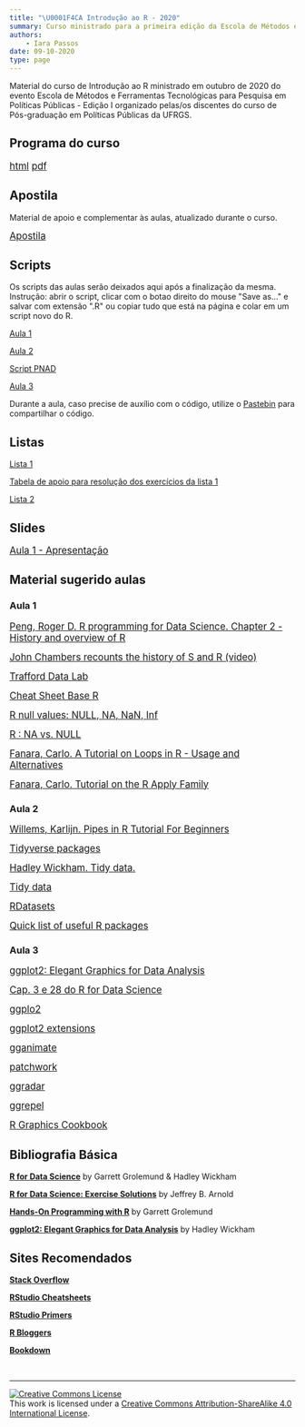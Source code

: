 ```yaml
---
title: "\U0001F4CA Introdução ao R - 2020"
summary: Curso ministrado para a primeira edição da Escola de Métodos e Ferramentas Tecnológicas para Pesquisa em Políticas Públicas -  Edição I
authors:
    - Iara Passos
date: 09-10-2020
type: page
---
```


Material do curso de Introdução ao R ministrado em outubro de 2020 do evento Escola de Métodos e Ferramentas Tecnológicas para Pesquisa em Políticas Públicas -  Edição I organizado pelas/os discentes do curso de Pós-graduação em Políticas Públicas da UFRGS. 

## Programa do curso 

<span style="font-size:larger;">[html](https://ipassos.github.io/introR2020/programa2020) [pdf](https://github.com/ipassos/introR2020/raw/main/programa2020.pdf)</span>


## Apostila

Material de apoio e complementar às aulas, atualizado durante o curso. 

<span style="font-size:larger;">[Apostila](https://ipassos.github.io/apostila-introR/)</span>

## Scripts

Os scripts das aulas serão deixados aqui após a finalização da mesma.
Instrução: abrir o script, clicar com o botao direito do mouse "Save as..." e salvar com extensão ".R" ou copiar tudo que está na página e colar em um script novo do R. 

[Aula 1](https://raw.githubusercontent.com/ipassos/introR2020/main/aula1.R)

[Aula 2](https://raw.githubusercontent.com/ipassos/introR2020/main/aula2.R)

[Script PNAD](https://github.com/ipassos/introR2020/blob/main/pnad.R)

[Aula 3](https://github.com/ipassos/introR2020/blob/main/aula3.R)

Durante a aula, caso precise de auxílio com o código, utilize o [Pastebin](https://pastebin.com/) para compartilhar o código. 

## Listas

[Lista 1](https://raw.githubusercontent.com/ipassos/introR2020/main/lista1.R)

[Tabela de apoio para resolução dos exercícios da lista 1](https://github.com/ipassos/introR2020/blob/main/Tabela%201.png)

[Lista 2](https://raw.githubusercontent.com/ipassos/introR2020/main/lista2.R)

## Slides

<span style="font-size:larger;">[Aula 1 - Apresentação](https://ipassos.github.io/apresentacao-introR/#1)</span> <br>

## Material sugerido aulas

### Aula 1

<span style="font-size:larger;">[Peng, Roger D. R programming for Data Science. Chapter 2 - History and overview of R](https://bookdown.org/rdpeng/rprogdatascience/history-and-overview-of-r.html)</span> <br>

<span style="font-size:larger;">[John Chambers recounts the history of S and R (video)](https://blog.revolutionanalytics.com/2014/01/john-chambers-recounts-the-history-of-s-and-r.html)</span> <br>

<span style="font-size:larger;">[Trafford Data Lab](https://www.trafforddatalab.io/covid19.html)</span> <br>

<span style="font-size:larger;">[Cheat Sheet Base R](http://github.com/rstudio/cheatsheets/raw/master/base-r.pdf)</span> <br>

<span style="font-size:larger;">[R null values: NULL, NA, NaN, Inf](https://www.r-bloggers.com/2018/07/r-null-values-null-na-nan-inf/)</span> <br>

<span style="font-size:larger;">[R : NA vs. NULL](https://www.r-bloggers.com/2010/04/r-na-vs-null/)</span> <br>

<span style="font-size:larger;">[Fanara, Carlo. A Tutorial on Loops in R - Usage and Alternatives](https://www.datacamp.com/community/tutorials/tutorial-on-loops-in-r)</span> <br>

<span style="font-size:larger;">[Fanara, Carlo. Tutorial on the R Apply Family](https://www.datacamp.com/community/tutorials/r-tutorial-apply-family)</span> <br>

### Aula 2

<span style="font-size:larger;">[Willems, Karlijn. Pipes in R Tutorial For Beginners](https://www.datacamp.com/community/tutorials/pipe-r-tutorial)</span> <br>

<span style="font-size:larger;">[Tidyverse packages](https://www.tidyverse.org/packages/)</span> <br>

<span style="font-size:larger;">[Hadley Wickham. Tidy data.](https://vita.had.co.nz/papers/tidy-data.html)</span> <br>

<span style="font-size:larger;">[Tidy data](https://tidyr.tidyverse.org/articles/tidy-data.html#data-structure)</span> <br>

<span style="font-size:larger;">[RDatasets](https://vincentarelbundock.github.io/Rdatasets/)</span> <br>

<span style="font-size:larger;">[Quick list of useful R packages](https://support.rstudio.com/hc/en-us/articles/201057987-Quick-list-of-useful-R-packages)</span> <br>

### Aula 3

<span style="font-size:larger;">[ggplot2: Elegant Graphics for Data Analysis](https://ggplot2-book.org/)</span> <br>

<span style="font-size:larger;">[Cap. 3 e 28 do R for Data Science](https://r4ds.had.co.nz/)</span> <br>

<span style="font-size:larger;">[ggplo2](https://ggplot2.tidyverse.org/)</span> <br>

<span style="font-size:larger;">[ggplot2 extensions](https://www.ggplot2-exts.org/index.html) </span> <br>

<span style="font-size:larger;">[gganimate](https://gganimate.com/)</span> <br>

<span style="font-size:larger;">[patchwork](https://patchwork.data-imaginist.com/)</span> <br>

<span style="font-size:larger;">[ggradar](https://github.com/ricardo-bion/ggradar)</span> <br>

<span style="font-size:larger;">[ggrepel](https://cran.r-project.org/web/packages/ggrepel/vignettes/ggrepel.html)</span> <br>

<span style="font-size:larger;">[R Graphics Cookbook](https://www.amazon.com/dp/1491978600/) </span> <br>


## Bibliografia Básica

**[R for Data Science](https://r4ds.had.co.nz/)** by Garrett Grolemund & Hadley Wickham <br>

**[R for Data Science: Exercise Solutions](https://jrnold.github.io/r4ds-exercise-solutions/)** by Jeffrey B. Arnold <br>

**[Hands-On Programming with R](https://rstudio-education.github.io/hopr/index.html)** by Garrett Grolemund <br>

**[ggplot2: Elegant Graphics for Data Analysis](https://ggplot2-book.org/index.html)** by Hadley Wickham 


## Sites Recomendados

**[Stack Overflow](https://stackoverflow.com/questions/tagged/r)** <br>

**[RStudio Cheatsheets](https://rstudio.com/resources/cheatsheets/)** <br>

**[RStudio Primers](https://rstudio.cloud/learn/primers)** <br>

**[R Bloggers](https://www.r-bloggers.com/)** <br>

**[Bookdown](https://bookdown.org/)**


&nbsp;

<hr/>

<a rel="license" href="http://creativecommons.org/licenses/by-sa/4.0/"><img alt="Creative Commons License" style="border-width:0" src="https://i.creativecommons.org/l/by-sa/4.0/88x31.png" /></a><br />This work is licensed under a <a rel="license" href="http://creativecommons.org/licenses/by-sa/4.0/">Creative Commons Attribution-ShareAlike 4.0 International License</a>.